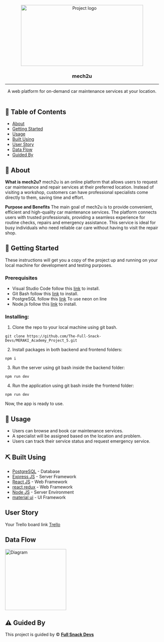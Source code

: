 <p align="center">
<a href="https://www.meraki-academy.org" target="_blank" rel="noopener noreferrer">
 <img width="400px" height="200px" src="https://raw.githubusercontent.com/The-Full-Snack-Devs/MERAKI_Academy_Project_5/refs/heads/main/frontend%20main/src/assets/Mech2U_logo_transparent-removebg-preview.png" alt="Project logo">
 </a>
</p>

<h3 align="center">mech2u</h3>

---

<p align="center"> A web platform for on-demand car maintenance services at your location.
    <br> 
<a href=''></a>
    <br> 
</p>

## 📝 Table of Contents

- [About](#about)
- [Getting Started](#getting_started)
- [Usage](#usage)
- [Built Using](#built_using)
- [User Story](#user_story)
- [Data Flow](#data_flow)
- [Guided By](#guided_by)

## 🧐 About <a name = "about"></a>

**What is mech2u?**
mech2u is an online platform that allows users to request car maintenance and repair services at their preferred location. Instead of visiting a workshop, customers can have professional specialists come directly to them, saving time and effort.

**Purpose and Benefits**
The main goal of mech2u is to provide convenient, efficient and high-quality car maintenance services. The platform connects users with trusted professionals, providing a seamless experience for routine checks, repairs and emergency assistance. This service is ideal for busy individuals who need reliable car care without having to visit the repair shop.
## 🏁 Getting Started <a name = "getting_started"></a>

These instructions will get you a copy of the project up and running on your local machine for development and testing purposes.

### Prerequisites

- Visual Studio Code follow this <a href='https://code.visualstudio.com/download'>link</a> to install.
- Git Bash follow this <a href='https://git-scm.com/downloads'>link</a> to install.
- PostgreSQL follow this <a href='https://console.neon.tech/app/projects'>link</a> To use neon on line
- Node.js follow this <a href='https://nodejs.org/en/download'>link</a> to install.

### Installing:

1. Clone the repo to your local machine using git bash.

```
git clone https://github.com/The-Full-Snack-Devs/MERAKI_Academy_Project_5.git
```

2. Install packages in both backend and frontend folders:

```
npm i
```

3. Run the server using git bash inside the backend folder:

```
npm run dev
```

4. Run the application using git bash inside the frontend folder:

```
npm run dev
```

Now, the app is ready to use.

## 🎈 Usage <a name="usage"></a>

- Users can browse and book car maintenance services.
- A specialist will be assigned based on the location and problem.
- Users can track their service status and request emergency service.

## ⛏️ Built Using <a name = "built_using"></a>

- [PostgreSQL](https://www.postgresql.org/) - Database
- [Express JS](https://expressjs.com/) - Server Framework
- [React JS](https://reactjs.org/) - Web Framework
- [react redux](https://react-redux.js.org/) - Web Framework
- [Node JS](https://nodejs.org/en/) - Server Environment
- [material ui](https://mui.com/material-ui/) - UI Framework

## User Story <a name = "#user_story"></a>

Your Trello board link
<a href='https://trello.com/b/MJGIFiXz/the-full-snack-devs'>Trello</a>

## Data Flow <a name = "#data_flow"></a>

<img width=200px height=200px src="https://cacoo.com/assets/site/img/templates/screenshots/er-database-diagram.png" alt="Diagram"></a>

## ⚠️ Guided By <a name = "guided_by"></a>

This project is guided by ©️ **[Full Snack Devs](https://www.meraki-academy.org)**
